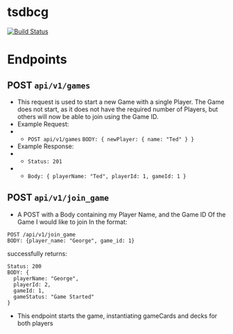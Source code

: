 # tsdbcg
[![Build Status](https://travis-ci.com/BrennanAyers/tsdbcg.svg?branch=master)](https://travis-ci.com/BrennanAyers/tsdbcg)


# Endpoints

## POST `api/v1/games`
- This request is used to start a new Game with a single Player. The Game does not start, as it does not have the required number of Players, but others will now be able to join using the Game ID.
- Example Request:
- - `POST api/v1/games` `BODY: { newPlayer: { name: "Ted" } }`
- Example Response:
- - `Status: 201`
- - `Body: { playerName: "Ted", playerId: 1, gameId: 1 }`

## POST `api/v1/join_game`
- A POST with a Body containing my Player Name, and the Game ID Of the Game I would like to join
In the format:
```
POST /api/v1/join_game
BODY: {player_name: "George", game_id: 1}
```
successfully returns:
```
Status: 200
BODY: {
  playerName: "George",
  playerId: 2,
  gameId: 1,
  gameStatus: "Game Started"
}
```
- This endpoint starts the game, instantiating gameCards and decks for both players